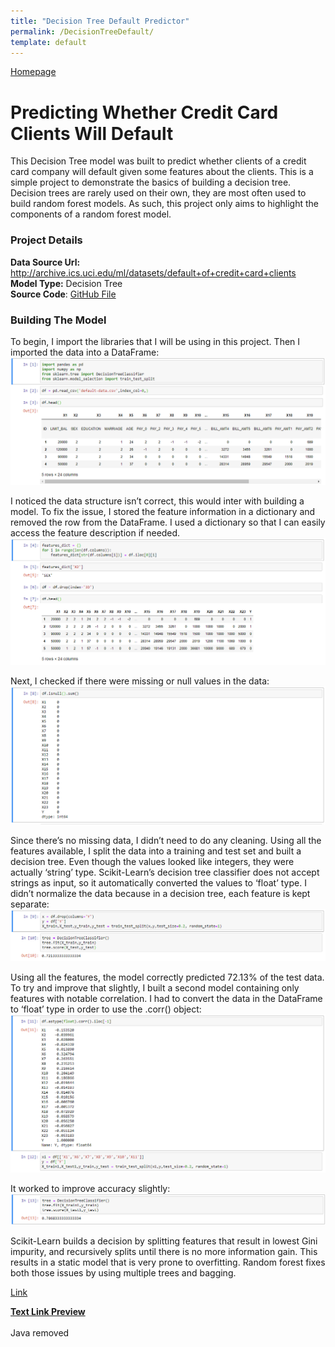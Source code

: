 ```yaml
---
title: "Decision Tree Default Predictor"
permalink: /DecisionTreeDefault/
template: default
---
```

[Homepage](https://brandenmoo.github.io/)
# Predicting Whether Credit Card Clients Will Default
This Decision Tree model was built to predict whether clients of a credit card company will default given some features about the clients.
This is a simple project to demonstrate the basics of building a decision tree. Decision trees are rarely used on their own, they are most
often used to build random forest models. As such, this project only aims to highlight the components of a random forest model. 

### Project Details 
**Data Source Url:** http://archive.ics.uci.edu/ml/datasets/default+of+credit+card+clients<br>
**Model Type:** Decision Tree <br>
**Source Code**: [GitHub File](https://github.com/brandenmoo/brandenmoo.github.io/blob/master/Source_Codes/DecisionTreeDefault.ipynb)

### Building The Model
To begin, I import the libraries that I will be using in this project. Then I imported the data into a DataFrame: 
![Image1](images/DecTre/Tree1.png)

I noticed the data structure isn’t correct, this would inter with building a model. To fix the issue, I stored the feature information in a dictionary and removed the row from the DataFrame. 
I used a dictionary so that I can easily access the feature description if needed. 
![Image2](images/DecTre/Tree2.png)

Next, I checked if there were missing or null values in the data: 
![Image3](images/DecTre/Tree3.png)

Since there’s no missing data, I didn’t need to do any cleaning. Using all the features available, I split the data into a training and test set and built a decision tree. Even though the values looked like integers, they were actually ‘string’ type. Scikit-Learn’s decision tree classifier does not accept strings as input, so it automatically converted the values to ‘float’ type. I didn’t normalize the data because in a decision tree, each feature is kept separate: 
![Image4](images/DecTre/Tree4.png)


Using all the features, the model correctly predicted 72.13% of the test data. To try and improve that slightly, I built a second model containing only features with notable correlation. I had to convert the data in the DataFrame to ‘float’ type in order to use the .corr() object: 
![Image5](images/DecTre/Tree5.png)

It worked to improve accuracy slightly: 
![Image6](images/DecTre/Tree6.png)

Scikit-Learn builds a decision by splitting features that result in lowest Gini impurity, and recursively splits until there is no more information gain. This results in a static model that is very prone to overfitting. Random forest fixes both those issues by using multiple trees and bagging. 


[Link](http://spotdigitalinc.com/#a_aid=testnumber1&a_bid=bf9e98b6)

<a href="http://spotdigitalinc.com/#a_aid=testnumber1&amp;a_bid=79543e40" target="_top"><strong>Text Link Preview</strong><br/></a><img style="border:0" src="https://trial.postaffiliatepro.com/scripts/kih3axxqw3?a_aid=testnumber1&amp;a_bid=79543e40" width="1" height="1" alt="" />
<br> 
Java removed
